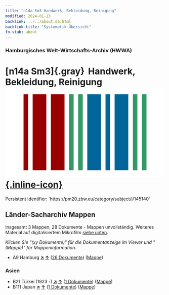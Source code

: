 ```yaml
---
title: "n14a Sm3 Handwerk, Bekleidung, Reinigung"
modified: 2024-01-13
backlink: ../../about.de.html
backlink-title: "Systematik-Übersicht"
fn-stub: about
---
```


### Hamburgisches Welt-Wirtschafts-Archiv (HWWA)

# [n14a Sm3]{.gray}&#8201; Handwerk, Bekleidung, Reinigung &#160; [![Wikidata](/images/Wikidata-logo.svg "Wikidata"){.inline-icon}](http://www.wikidata.org/entity/Q104710675)

<div class="hint">Persistent Identifier: `https://pm20.zbw.eu/category/subject/i/145140`</div>







## Länder-Sacharchiv Mappen






Insgesamt 3 Mappen, 28 Dokumente - Mappen unvollständig. Weiteres Material auf digitalisiertem Mikrofilm [siehe unten](#filmsections).

_Klicken Sie "(xy Dokumente)" für die Dokumentanzeige im Viewer und "(Mappe)" für Mappeninformation._



- A9 Hamburg [**&nearr;**](../../../geo/i/140905/about.de.html "Hamburg (alle Mappen)") [**&uarr;**](../../../geo/about.de.html#A9 "Ländersystematik") (<a href="https://pm20.zbw.eu/iiifview/folder/sh/140905,145140" title="über: Hamburg : Handwerk, Bekleidung, Reinigung" target="_blank">26 Dokumente</a>) ([Mappe](../../../../folder/sh/1409xx/140905/1451xx/145140/about.de.html))

### Asien

- B21 Türkei (1923 -) [**&nearr;**](../../../geo/i/141111/about.de.html "Türkei (1923 -) (alle Mappen)") [**&uarr;**](../../../geo/about.de.html#B21 "Ländersystematik") (<a href="https://pm20.zbw.eu/iiifview/folder/sh/141111,145140" title="über: Türkei (1923 -) : Handwerk, Bekleidung, Reinigung" target="_blank">1 Dokumente</a>) ([Mappe](../../../../folder/sh/1411xx/141111/1451xx/145140/about.de.html))
- B111 Japan [**&nearr;**](../../../geo/i/141272/about.de.html "Japan (alle Mappen)") [**&uarr;**](../../../geo/about.de.html#B111 "Ländersystematik") (<a href="https://pm20.zbw.eu/iiifview/folder/sh/141272,145140" title="über: Japan : Handwerk, Bekleidung, Reinigung" target="_blank">1 Dokumente</a>) ([Mappe](../../../../folder/sh/1412xx/141272/1451xx/145140/about.de.html))



<a id="filmsections" />













